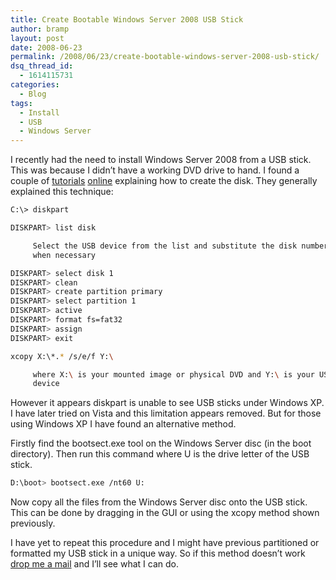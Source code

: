 ```yaml
---
title: Create Bootable Windows Server 2008 USB Stick
author: bramp
layout: post
date: 2008-06-23
permalink: /2008/06/23/create-bootable-windows-server-2008-usb-stick/
dsq_thread_id:
  - 1614115731
categories:
  - Blog
tags:
  - Install
  - USB
  - Windows Server
---
```

I recently had the need to install Windows Server 2008 from a USB stick. This was because I didn&#8217;t have a working DVD drive to hand. I found a couple of [tutorials][1] [online][2] explaining how to create the disk. They generally explained this technique:

```bash
C:\> diskpart

DISKPART> list disk

     Select the USB device from the list and substitute the disk number below
     when necessary

DISKPART> select disk 1
DISKPART> clean
DISKPART> create partition primary
DISKPART> select partition 1
DISKPART> active
DISKPART> format fs=fat32
DISKPART> assign
DISKPART> exit

xcopy X:\*.* /s/e/f Y:\

     where X:\ is your mounted image or physical DVD and Y:\ is your USB
     device
```

However it appears diskpart is unable to see USB sticks under Windows XP. I have later tried on Vista and this limitation appears removed. But for those using Windows XP I have found an alternative method.

Firstly find the bootsect.exe tool on the Windows Server disc (in the boot directory). Then run this command where U is the drive letter of the USB stick.

```bash
D:\boot> bootsect.exe /nt60 U:
```

Now copy all the files from the Windows Server disc onto the USB stick. This can be done by dragging in the GUI or using the xcopy method shown previously.

I have yet to repeat this procedure and I might have previous partitioned or formatted my USB stick in a unique way. So if this method doesn&#8217;t work [drop me a mail][3] and I&#8217;ll see what I can do.

 [1]: http://blogs.dirteam.com/blogs/sanderberkouwer/archive/2008/05/01/installing-windows-server-2008.aspx
 [2]: http://www.jesscoburn.com/archives/2007/10/15/installing-windows-2008-via-usb-thumbdrive/
 [3]: /about/#contact
